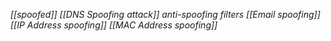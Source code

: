 











*[[spoofed]]
[[DNS Spoofing attack]]
anti-spoofing filters
[[Email spoofing]]
[[IP Address spoofing]]
[[MAC Address spoofing]]*